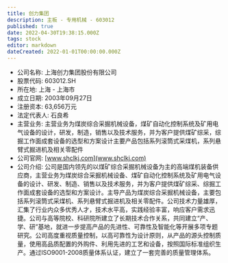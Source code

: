 ```yaml
---
title: 创力集团
description: 主板 - 专用机械 - 603012
published: true
date: 2022-04-30T19:38:15.000Z
tags: stock
editor: markdown
dateCreated: 2022-01-01T00:00:00.000Z
---
```


- 公司名称: 上海创力集团股份有限公司
- 股票代码: 603012.SH
- 所在地: 上海 - 上海市
- 成立日期: 2003年09月27日
- 注册资本: 63,656万元
- 法定代表人: 石良希
- 主营业务: 主营业务为煤炭综合采掘机械设备，煤矿自动化控制系统及矿用电气设备的设计，研发，制造，销售以及技术服务，并为客户提供煤矿综采，综掘工作面成套设备的选型和方案设计主要产品包括系列滚筒式采煤机，系列悬臂式掘进机及相关零配件
- 公司官网: [www.shclkj.com](www.shclkj.com)
- 公司介绍: 公司是国内领先的以煤矿综合采掘机械设备为主的高端煤机装备供应商，主营业务为煤炭综合采掘机械设备、煤矿自动化控制系统及矿用电气设备的设计、研发、制造、销售以及技术服务，并为客户提供煤矿综采、综掘工作面成套设备的选型和方案设计。主导产品为煤炭综合采掘机械设备，主要包括系列滚筒式采煤机、系列悬臂式掘进机及相关零配件。公司技术力量雄厚，汇集了行业内众多优秀人才，技术水平高，实践经验丰富，响应客户需求迅捷。公司与高等院校、科研院所建立了长期技术合作关系，共同建立“产、学、研”基地，就进一步提高产品的先进性、可靠性及智能化等开展多项专题研究。公司高度重视质量控制，以高可靠性为设计原则，从产品的源头控制质量，使用高品质配置的外购件、利用先进的工艺和设备，按照国际标准组织生产。通过ISO9001-2008质量体系认证，建立了一套完善的质量管理体系。


